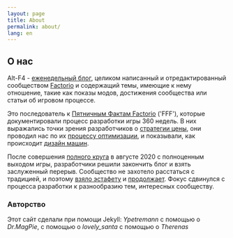 ```yaml
---
layout: page
title: About
permalink: about/
lang: en
---
```


## О нас

Alt-F4 - [еженедельный блог](http://alt-f4.blog), целиком написанный и отредактированный сообществом [Factorio](https://factorio.com) и содержащий темы, имеющие к нему отношение, такие как показы модов, достижения сообщества или статьи об игровом процессе.

Это последователь к [Пятничным Фактам Factorio](https://factorio.com/blog/) ('FFF'), которые документировали процесс разработки игры 360 недель. В них выражались точки зрения разработчиков о [стратегии цены](https://www.factorio.com/blog/post/fff-247), они проводил нас по их [процессу оптимизации](https://www.factorio.com/blog/post/fff-176), и показывали, как происходит [дизайн машин](https://factorio.com/blog/post/fff-351).

После совершения [полного круга](https://factorio.com/blog/post/fff-360) в августе 2020 с полноценным выходом игры, разработчики решили закончить блог и взять заслуженный перерыв. Сообщество не захотело расстаться с традицией, и поэтому [взяло эстафету](https://www.reddit.com/r/factorio/comments/i9pxb3/communityfff/) и [продолжает](http://alt-f4.blog/ALTF4-1). Фокус сдвинулся с процесса разработки к разнообразию тем, интересных сообществу.

### Авторство

Этот сайт сделали при помощи Jekyll: *Ypetremann* с помощью о *Dr.MagPie*, с помощью о *lovely_santa* с помощью о *Therenas*
